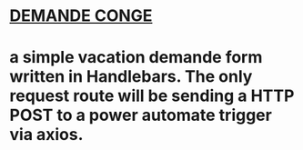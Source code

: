 # [DEMANDE CONGE](https://cic-demande-conge.cyclic.app/)

# a simple vacation demande form written in Handlebars. The only request route will be sending a HTTP POST to a power automate trigger via axios. 
